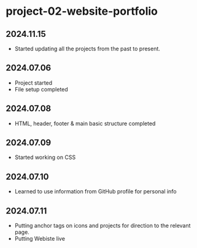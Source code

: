 # project-02-website-portfolio 

## 2024.11.15
- Started updating all the projects from the past to present.

## 2024.07.06
- Project started
- File setup completed

## 2024.07.08
- HTML, header, footer & main basic structure completed

## 2024.07.09
- Started working on CSS

## 2024.07.10
- Learned to use information from GitHub profile for personal info

## 2024.07.11
- Putting anchor tags on icons and projects for direction to the relevant page.
- Putting Webiste live